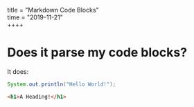 title = "Markdown Code Blocks"  
time = "2019-11-21"  
++++

# Does it parse my code blocks?
It does:

```java
System.out.println("Hello World!");
```

```html
<h1>A Heading!</h1>
```